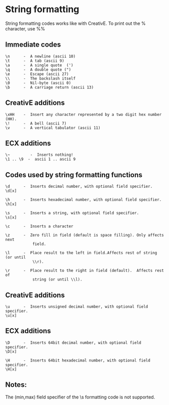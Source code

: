 # String formatting
String formatting codes works like with CreativE. To print out the 
% character, use %%
## Immediate codes
```
\n      -  A newline (ascii 10)
\t      -  A tab (ascii 9)
\a      -  A single quote  (')
\q      -  A double quote (")
\e      -  Escape (ascii 27)
\\      -  The backslash itself
\0      -  Nil-byte (ascii 0)
\b      -  A carriage return (ascii 13)
```

## CreativE additions
```
\xHH    -  Insert any character represented by a two digit hex number (HH).
\!      -  A bell (ascii 7)
\v      -  A vertical tabulator (ascii 11)
```

## ECX additions
```
\~         -  Inserts nothing!
\1 .. \9  -  ascii 1 .. ascii 9
```

## Codes used by string formatting functions
```
\d      -  Inserts decimal number, with optional field specifier.
\d[x]

\h      -  Inserts hexadecimal number, with optional field specifier.
\h[x]

\s      -  Inserts a string, with optional field specifier.
\s[x]

\c      -  Inserts a character

\z      -  Zero fill in field (default is space filling). Only affects next 
            field.

\l      -  Place result to the left in field.Affects rest of string (or until 
            \\r).

\r      -  Place result to the right in field (default).  Affects rest of 
            string (or until \\l).
```

## CreativE additions
```
\u      -  Inserts unsigned decimal number, with optional field specifier.
\u[x]
```

## ECX additions
```
\D      -  Inserts 64bit decimal number, with optional field specifier.
\D[x]

\H      -  Inserts 64bit hexadecimal number, with optional field specifier.
\H[x]
```

## Notes:

The (min,max) field specifier of the \\s formatting code is not supported.
